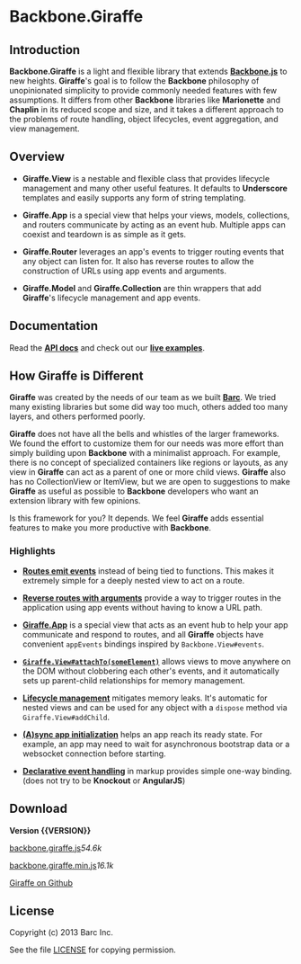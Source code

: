 # Backbone.Giraffe

## Introduction

__Backbone.Giraffe__ is a light and flexible library that extends
[__Backbone.js__](http://documentcloud.github.com/backbone/) to new heights.
__Giraffe__'s goal is to follow the __Backbone__ philosophy of unopinionated
simplicity to provide commonly needed features with few assumptions. It differs
from other __Backbone__ libraries like __Marionette__ and __Chaplin__ in its
reduced scope and size, and it takes a different approach to the problems of
route handling, object lifecycles, event aggregation, and view management.

## Overview

- __Giraffe.View__ is a nestable and flexible class that provides lifecycle
management and many other useful features. It defaults to __Underscore__
templates and easily supports any form of string templating.

- __Giraffe.App__ is a special view that helps your views, models, collections,
and routers communicate by acting as an event hub. Multiple apps can coexist and
teardown is as simple as it gets.

- __Giraffe.Router__ leverages an app's events to trigger routing events that
any object can listen for. It also has reverse routes to allow the construction
of URLs using app events and arguments.

- __Giraffe.Model__ and __Giraffe.Collection__ are thin wrappers that add
__Giraffe__'s lifecycle management and app events.

## Documentation

Read the [__API docs__](http://barc.github.io/backbone.giraffe/backbone.giraffe.html) and
check out our [__live examples__](http://barc.github.io/backbone.giraffe/viewBasics.html).

## How Giraffe is Different

__Giraffe__ was created by the needs of our team as we built
[__Barc__](http://barc.com). We tried many existing libraries but some did way too
much, others added too many layers, and others performed poorly.

__Giraffe__ does not have all the bells and whistles of the larger frameworks.
We found the effort to customize them for our needs was more effort than simply
building upon __Backbone__ with a minimalist approach. For example, there is no
concept of specialized containers like regions or layouts, as any view in
__Giraffe__ can act as a parent of one or more child views. __Giraffe__ also
has no CollectionView or ItemView, but we are open to suggestions to make
__Giraffe__ as useful as possible to __Backbone__ developers who want an
extension library with few opinions.

Is this framework for you? It depends. We feel __Giraffe__ adds essential
features to make you more productive with __Backbone__.

### Highlights

- [__Routes emit events__](http://barc.github.io/backbone.giraffe/routersAndAppEvents.html)
instead of being tied to functions. This makes it extremely simple for a deeply
nested view to act on a route.

- [__Reverse routes with arguments__](http://barc.github.io/backbone.giraffe/backbone.giraffe.html.html#Router)
provide a way to trigger routes in the application using app events without
having to know a URL path.

- [__Giraffe.App__](http://barc.github.io/backbone.giraffe/appEvents.html) is a
special view that acts as an event hub to help your app communicate and respond
to routes, and all __Giraffe__ objects have convenient `appEvents` bindings
inspired by `Backbone.View#events`.

- [__`Giraffe.View#attachTo(someElement)`__](http://barc.github.io/backbone.giraffe/backbone.giraffe.html#View-attachTo)
allows views to move anywhere on the DOM without clobbering each other's events,
and it automatically sets up parent-child relationships for memory management.

- [__Lifecycle management__](http://barc.github.io/backbone.giraffe/lifecycleManagement.html)
mitigates memory leaks. It's automatic for nested views and can be used for any
object with a `dispose` method via `Giraffe.View#addChild`.

- [__(A)sync app initialization__](http://barc.github.io/backbone.giraffe/appInitialization.html)
helps an app reach its ready state. For example, an app may need to wait for
asynchronous bootstrap data or a websocket connection before starting.

- [__Declarative event handling__](http://barc.github.io/backbone.giraffe/documentEvents.html)
in markup provides simple one-way binding. (does not try to be __Knockout__ or
__AngularJS__)

## Download

__Version {{VERSION}}__

<p>
<a href="https://raw.github.com/barc/backbone.giraffe/master/dist/backbone.giraffe.js" class="big-button">backbone.giraffe.js</a><em class="button-size-label">54.6k</em>
</p>
<p>
<a href="https://raw.github.com/barc/backbone.giraffe/master/dist/backbone.giraffe.min.js" class="big-button">backbone.giraffe.min.js</a><em class="button-size-label">16.1k</em>
</p>

[Giraffe on Github](https://github.com/barc/backbone.giraffe)


## License

Copyright (c) 2013 Barc Inc.

See the file [LICENSE](license.html) for copying permission.

